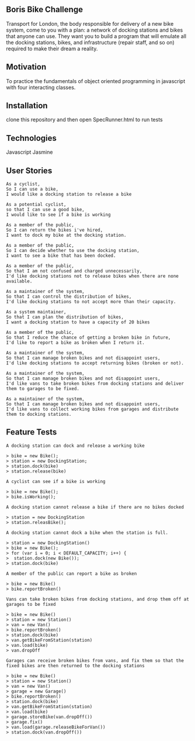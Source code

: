 ## Boris Bike Challenge

Transport for London, the body responsible for delivery of a new bike system, come to you with a plan: a network of docking stations and bikes that anyone can use. They want you to build a program that will emulate all the docking stations, bikes, and infrastructure (repair staff, and so on) required to make their dream a reality.

## Motivation

To practice the fundamentals of object oriented programming in javascript with four interacting classes.

## Installation

clone this repository and then open SpecRunner.html to run tests


## Technologies

Javascript
Jasmine

## User Stories

```
As a cyclist,
So I can use a bike,
I would like a docking station to release a bike

As a potential cyclist,
so that I can use a good bike,
I would like to see if a bike is working

As a member of the public,
So I can return the bikes i've hired,
I want to dock my bike at the docking station.

As a member of the public,
So I can decide whether to use the docking station,
I want to see a bike that has been docked.

As a member of the public,
So that I am not confused and charged unnecessarily,
I'd like docking stations not to release bikes when there are none available.

As a maintainer of the system,
So that I can control the distribution of bikes,
I'd like docking stations to not accept more than their capacity.

As a system maintainer,
So that I can plan the distribution of bikes,
I want a docking station to have a capacity of 20 bikes

As a member of the public,
So that I reduce the chance of getting a broken bike in future,
I'd like to report a bike as broken when I return it.

As a maintainer of the system,
So that I can manage broken bikes and not disappoint users,
I'd like docking stations to accept returning bikes (broken or not).

As a maintainer of the system,
So that I can manage broken bikes and not disappoint users,
I'd like vans to take broken bikes from docking stations and deliver them to garages to be fixed.

As a maintainer of the system,
So that I can manage broken bikes and not disappoint users,
I'd like vans to collect working bikes from garages and distribute them to docking stations.

```

## Feature Tests

```
A docking station can dock and release a working bike

> bike = new Bike();
> station = new DockingStation;
> station.dock(bike)
> station.release(bike)

A cyclist can see if a bike is working

> bike = new Bike();
> bike.isWorking();

A docking station cannot release a bike if there are no bikes docked

> station = new DockingStation
> station.releasBike();

A docking station cannot dock a bike when the station is full.

> station = new DockingStation()
> bike = new Bike();
> for (var i = 0; i < DEFAULT_CAPACITY; i++) {
>  station.dock(new Bike());
> station.dock(bike)

A member of the public can report a bike as broken

> bike = new Bike()
> bike.reportBroken()

Vans can take broken bikes from docking stations, and drop them off at garages to be fixed

> bike = new Bike()
> station = new Station()
> van = new Van()
> bike.reportBroken()
> station.dock(bike)
> van.getBikeFromStation(station)
> van.load(bike)
> van.dropOff

Garages can receive broken bikes from vans, and fix them so that the fixed bikes are then returned to the docking stations

> bike = new Bike()
> station = new Station()
> van = new Van()
> garage = new Garage()
> bike.reportBroken()
> station.dock(bike)
> van.getBikeFromStation(station)
> van.load(bike)
> garage.storeBike(van.dropOff())
> garage.fix()
> van.load(garage.releaseBikeForVan())
> station.dock(van.dropOff())

```
